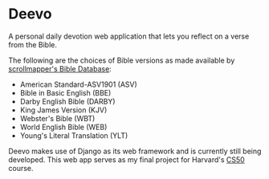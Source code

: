 # Deevo
A personal daily devotion web application that lets you reflect on a verse from the Bible.

The following are the choices of Bible versions as made available by [scrollmapper's Bible Database]:
- American Standard-ASV1901 (ASV)
- Bible in Basic English (BBE)
- Darby English Bible (DARBY)
- King James Version (KJV)
- Webster's Bible (WBT)
- World English Bible (WEB)
- Young's Literal Translation (YLT)

Deevo makes use of Django as its web framework and is currently still being developed. This web app serves as my final project for Harvard's [CS50] course.

[scrollmapper's Bible Database]: <https://github.com/scrollmapper/bible_databases>
[CS50]: <https://cs50.harvard.edu/>
